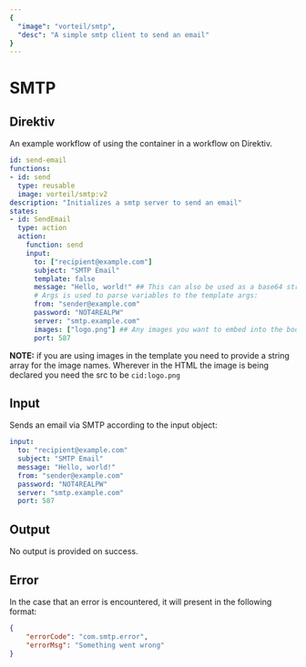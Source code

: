 ```yaml
---
{
  "image": "vorteil/smtp",
  "desc": "A simple smtp client to send an email"
}
---
```


# SMTP

## Direktiv
An example workflow of using the container in a workflow on Direktiv.

```yaml
id: send-email
functions:
- id: send
  type: reusable
  image: vorteil/smtp:v2
description: "Initializes a smtp server to send an email" 
states:
- id: SendEmail
  type: action
  action:
    function: send
    input:
      to: ["recipient@example.com"]
      subject: "SMTP Email"
      template: false
      message: "Hello, world!" ## This can also be used as a base64 string for templating need to pass the template var aswell
      # Args is used to parse variables to the template args: 
      from: "sender@example.com"
      password: "NOT4REALPW"
      server: "smtp.example.com"
      images: ["logo.png"] ## Any images you want to embed into the body (will only work with a template)
      port: 587
```

**NOTE:** if you are using images in the template you need to provide a string array for the image names. Wherever in the HTML the image is being declared you need the src to be `cid:logo.png`

## Input

Sends an email via SMTP according to the input object:

```yaml
input:
  to: "recipient@example.com"
  subject: "SMTP Email"
  message: "Hello, world!"
  from: "sender@example.com"
  password: "NOT4REALPW"
  server: "smtp.example.com"
  port: 587
```

## Output

No output is provided on success.

## Error

In the case that an error is encountered, it will present in the following format:

```json
{
    "errorCode": "com.smtp.error",
    "errorMsg": "Something went wrong"
}
```